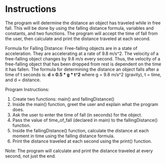 # Instructions

The program will determine the distance an object has traveled while in free fall. This will be done by using the falling distance formula, variables and constants, and two functions. The program will accept the time of fall from the user, then calculate and print the distance traveled at each second.

Formula for Falling Distance:
Free-falling objects are in a state of acceleration. They are accelerating at a rate of 9.8 m/s^2. The velocity of a free-falling object changes by 9.8 m/s every second. Thus, the velocity of a free-falling object that has been dropped from rest is dependent on the time it has fallen. The formula for determining the distance an object falls after a time of t seconds is: **d = 0.5 * g * t^2** where g = 9.8 m/s^2 (gravity), t = time, and d = distance.

Program Instructions:

1. Create two functions: main() and fallingDistance()
2. Inside the main() function, greet the user and explain what the program does.
3. Ask the user to enter the time of fall (in seconds) for the object.
4. Pass the value of time_of_fall (declared in main) to the fallingDistance() function.
5. Inside the fallingDistance() function, calculate the distance at each moment in time using the falling distance formula.
6. Print the distance traveled at each second using the print() function.


Note: The program will calculate and print the distance traveled at every second, not just the end.